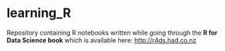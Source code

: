 # learning_R

Repository containing R notebooks written while going through the <b>R for Data Science book</b> which is available here:
http://r4ds.had.co.nz
